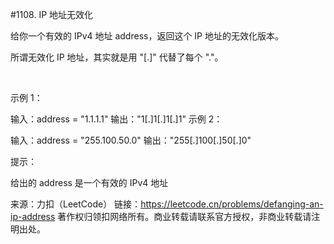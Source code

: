 #1108. IP 地址无效化

给你一个有效的 IPv4 地址 address，返回这个 IP 地址的无效化版本。

所谓无效化 IP 地址，其实就是用 "[.]" 代替了每个 "."。

 

示例 1：

输入：address = "1.1.1.1"
输出："1[.]1[.]1[.]1"
示例 2：

输入：address = "255.100.50.0"
输出："255[.]100[.]50[.]0"
 

提示：

给出的 address 是一个有效的 IPv4 地址

来源：力扣（LeetCode）
链接：https://leetcode.cn/problems/defanging-an-ip-address
著作权归领扣网络所有。商业转载请联系官方授权，非商业转载请注明出处。